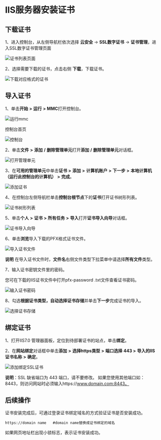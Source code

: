 # IIS服务器安装证书

## **下载证书**

1、进入控制台，从左侧导航栏依次选择 **云安全** -> **SSL数字证书** -> **证书管理**，进入SSL数字证书管理页面

![证书列表页面](/image/SSL-Certification/证书列表页面.png)

2、选择需要下载的证书，点击右侧 **下载**，下载证书。

![下载对应格式的证书](/image/SSL-Certification/下载对应格式的证书.png)

## 导入证书

1、单击**开始** **>** **运行** **> MMC**打开控制台。

![运行mmc](/image/SSL-Certification/运行mmc.png)

控制台首页

![控制台](/image/SSL-Certification/控制台.png)

2、单击**文件** **>** **添加** **/** **删除管理单元**打开**添加** **/** **删除管理单元**对话框。

![打开管理单元](/image/SSL-Certification/打开管理单元.png)

3、在**可用的管理单元**中单击**证书** **>** **添加** **>** **计算机账户** **>** **下一步** **>** **本地计算机（运行此控制台的计算机）** **>** **完成**。

![添加证书](/image/SSL-Certification/添加证书.png)

4、在控制台左侧导航栏单击**控制台根节点**下的**证书**打开证书树形列表。

![证书树形列表](/image/SSL-Certification/证书树形列表.png)

5、单击**个人** **>** **证书** **>** **所有任务** **>** **导入**打开**证书导入向导**对话框。

![证书导入向导](/image/SSL-Certification/证书导入向导.png)

6、单击**浏览**导入下载的PFX格式证书文件。

![导入证书文件](/image/SSL-Certification/导入证书文件.png)

**说明** 在导入证书文件时，**文件名**右侧文件类型下拉菜单中请选择**所有文件**类型。

7、输入证书密钥文件里的密码。

您可在下载的IIS证书文件中打开pfx-password .txt文件查看证书密码。

![输入证书密码](/image/SSL-Certification/输入证书密码.png)

8、勾选**根据证书类型，自动选择证书存储**并单击**下一步**完成证书的导入。

![选择证书存储](/image/SSL-Certification/选择证书存储.png)

## **绑定证书**

1、打开IIS7.0 管理器面板，定位到待部署证书的站点，单击**绑定**。

2、在**网站绑定**对话框中单击**添加** **>** **选择****https****类型** **>** **端口选择** **443 >** **导入的****IIS****证书名称** **>** **确定**。

![添加绑定SSL证书](/image/SSL-Certification/添加绑定SSL证书.png)

**说明**：SSL 缺省端口为 443 端口，请不要修改。 如果您使用其他端口如：8443，则访问网站时必须输入https://www.domain.com:8443。

## 后续操作

证书安装完成后，可通过登录证书绑定域名的方式验证证书是否安装成功。

```
https://domain name   #domain name替换成证书绑定的域名
```

如果网页地址栏出现小锁标志，表示证书安装成功。
